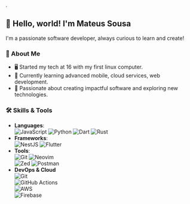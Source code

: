 .
## 👋 Hello, world! I'm Mateus Sousa  
I'm a passionate software developer, always curious to learn and create!

### 🌟 About Me  
- 🖥️ Started my tech at 16 with my first linux computer.  
- 🌱 Currently learning advanced mobile, cloud services, web development.  
- 🚀 Passionate about creating impactful software and exploring new technologies.

### 🛠️ Skills & Tools
- **Languages**: \
        ![JavaScript](https://img.shields.io/badge/-JavaScript-F7DF1E?logo=javascript&logoColor=black&style=flat-square) 
        ![Python](https://img.shields.io/badge/-Python-3776AB?logo=python&logoColor=white&style=flat-square)
        ![Dart](https://img.shields.io/badge/Dart-0175C2?style=for-the-badge&logo=dart&logoColor=white&style=flat-square)
        ![Rust](https://img.shields.io/badge/Rust-000000?style=for-the-badge&logo=rust&logoColor=white&style=flat-square)
- **Frameworks**: \
        ![NestJS](https://img.shields.io/badge/-NestJS-E0234E?logo=nestjs&logoColor=white&style=flat-square) 
        ![Flutter](https://img.shields.io/badge/-Flutter-02569B?logo=flutter&logoColor=white&style=flat-square)
-  **Tools**: \
        ![Git](https://img.shields.io/badge/-Git-F05032?logo=git&logoColor=white&style=flat-square)
        ![Neovim](https://img.shields.io/badge/-Neovim-57A143?logo=neovim&logoColor=white&style=flat-square)  
        ![Zed](https://img.shields.io/badge/-Zed-000000?logo=Zed&logoColor=white&style=flat-square) 
        ![Postman](https://img.shields.io/badge/-Postman-FF6C37?logo=postman&logoColor=white&style=flat-square)
- **DevOps & Cloud** \
        ![Git](https://img.shields.io/badge/-Git-F05032?logo=git&logoColor=white&style=flat-square)  
        ![GitHub Actions](https://img.shields.io/badge/-GitHub_Actions-2088FF?logo=github-actions&logoColor=white&style=flat-square)  
        ![AWS](https://img.shields.io/badge/-AWS-232F3E?logo=amazon-aws&logoColor=white&style=flat-square)  
        ![Firebase](https://img.shields.io/badge/-Firebase-FFCA28?logo=firebase&logoColor=black&style=flat-square)  
